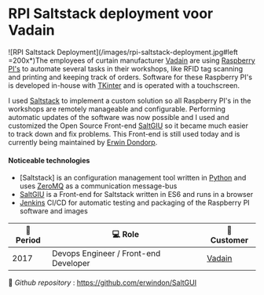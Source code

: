 # RPI Saltstack deployment voor Vadain

![RPI Saltstack Deployment](/images/rpi-saltstack-deployment.jpg#left =200x*)The employees of curtain manufacturer [Vadain](http://www.vadain.nl) are using [Raspberry PI's](https://www.raspberrypi.org/) to automate several tasks in their workshops, like RFID tag scanning and printing and keeping track of orders. Software for these Raspberry PI's is developed in-house with [TKinter](https://docs.python.org/3/library/tk.html) and is operated with a touchscreen.

I used [Saltstack](https://www.saltstack.com/) to implement a custom solution so all Raspberry PI's in the workshops are remotely manageable and configurable. Performing automatic updates of the software was now possible and I used and customized the Open Source Front-end [SaltGIU](https://github.com/erwindon/SaltGUI) so it became much easier to track down and fix problems. This Front-end is still used today and is currently being maintained by [Erwin Dondorp](https://github.com/erwindon/).

#### Noticeable technologies
- [Saltstack] is an configuration management tool written in [Python](http://www.python.org) and uses [ZeroMQ](https://zeromq.org/) as a communication message-bus
- [SaltGIU](https://github.com/erwindon/SaltGUI) is a Front-end for Saltstack written in ES6 and runs in a browser
- [Jenkins](https://www.jenkins.io/) CI/CD for automatic testing and packaging of the Raspberry PI software and images

| :calendar: Period  | :computer: Role               | :man: Customer  |
| ------------------ | ------------------------------------- | ----------------------------- |
| 2017               | Devops Engineer / Front-end Developer | [Vadain](https://vadain.nl/)  |

:link: _Github repository_ : https://github.com/erwindon/SaltGUI

